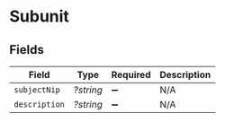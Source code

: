 # Subunit


## Fields

| Field              | Type               | Required           | Description        |
| ------------------ | ------------------ | ------------------ | ------------------ |
| `subjectNip`       | *?string*          | :heavy_minus_sign: | N/A                |
| `description`      | *?string*          | :heavy_minus_sign: | N/A                |